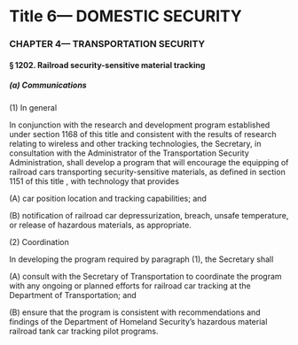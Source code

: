 
# Title 6— DOMESTIC SECURITY
### CHAPTER 4— TRANSPORTATION SECURITY
#### § 1202. Railroad security-sensitive material tracking
##### (a) Communications

(1) In general

In conjunction with the research and development program established under section 1168 of this title and consistent with the results of research relating to wireless and other tracking technologies, the Secretary, in consultation with the Administrator of the Transportation Security Administration, shall develop a program that will encourage the equipping of railroad cars transporting security-sensitive materials, as defined in section 1151 of this title , with technology that provides

(A) car position location and tracking capabilities; and

(B) notification of railroad car depressurization, breach, unsafe temperature, or release of hazardous materials, as appropriate.

(2) Coordination

In developing the program required by paragraph (1), the Secretary shall

(A) consult with the Secretary of Transportation to coordinate the program with any ongoing or planned efforts for railroad car tracking at the Department of Transportation; and

(B) ensure that the program is consistent with recommendations and findings of the Department of Homeland Security’s hazardous material railroad tank car tracking pilot programs.
